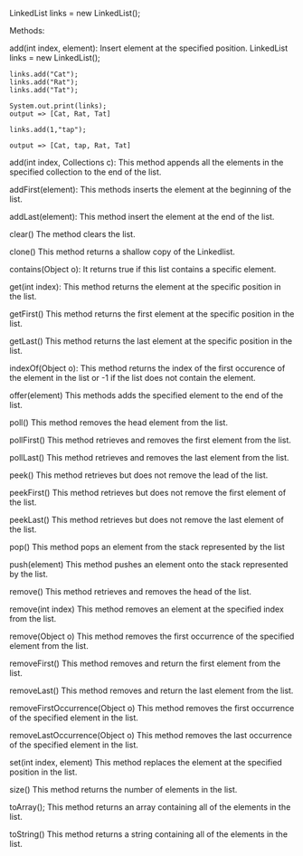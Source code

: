 

LinkedList<String> links = new LinkedList<String>();

Methods:

add(int index, element):
Insert element at the specified position.
	LinkedList<String> links = new LinkedList<String>();

	links.add("Cat");
	links.add("Rat");
	links.add("Tat");

	System.out.print(links);
    output => [Cat, Rat, Tat]

    links.add(1,"tap");

    output => [Cat, tap, Rat, Tat]

add(int index, Collections c):
This method appends all the elements in the specified collection to the end of the list.

addFirst(element):
This methods inserts the element at the beginning of the list.

addLast(element):
This method insert the element at the end of the list.

clear()
The method clears the list.

clone()
This method returns a shallow copy of the Linkedlist.

contains(Object o):
It returns true if this list contains a specific element.

get(int index):
This method returns the element at the specific position in the list.

getFirst()
This method returns the first element at the specific position in the list.

getLast()
This method returns the last element at the specific position in the list.

indexOf(Object o):
This method returns the index of the first occurence of the element in the list or -1 if the list does not contain the element.

offer(element)
This methods adds the specified element to the end of the list.

poll()
This method removes the head element from the list.

pollFirst()
This method retrieves and removes the first element from the list.

pollLast()
This method retrieves and removes the last element from the list.

peek()
This method retrieves but does not remove the lead of the list.

peekFirst()
This method retrieves but does not remove the first element of the list.

peekLast()
This method retrieves but does not remove the last element of the list.

pop()
This method pops an element from the stack represented by the list

push(element)
This method pushes an element onto the stack represented by the list.

remove()
This method retrieves and removes the head of the list.

remove(int index)
This method removes an element at the specified index from the list.

remove(Object o)
This method removes the first occurrence of the specified element from the list.

removeFirst()
This method removes and return the first element from the list.

removeLast()
This method removes and return the last element from the list.

removeFirstOccurrence(Object o)
This method removes the first occurrence of the specified element in the list.

removeLastOccurrence(Object o)
This method removes the last occurrence of the specified element in the list.

set(int index, element)
This method replaces the element at the specified position in the list.

size()
This method returns the number of elements in the list.

toArray();
This method returns an array containing all of the elements in the list.

toString()
This method returns a string containing all of the elements in the list.

